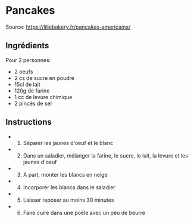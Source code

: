 # Pancakes

Source: https://liliebakery.fr/pancakes-americains/

## Ingrédients

Pour 2 personnes:
- 2 oeufs
- 2 cs de sucre en poudre
- 15cl de lait
- 120g de farine
- 1 cc de levure chimique
- 2 pincés de sel

## Instructions

- 1. Séparer les jaunes d'oeuf et le blanc
- 2. Dans un saladier, mélanger la farine, le sucre, le lait, la levure et les jaunes d'oeuf
- 3. A part, monter les blancs en neige
- 4. Incorporer les blancs dans le saladier
- 5. Laisser reposer au moins 30 minutes
- 6. Faire cuire dans une poèle avec un peu de beurre

